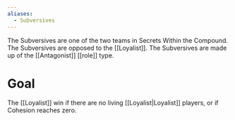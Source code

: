 ```yaml
---
aliases:
  - Subversives
---
```

The Subversives are one of the two teams in Secrets Within the Compound. The Subversives are opposed to the [[Loyalist]]. The Subversives are made up of the [[Antagonist]] [[role]] type.

# Goal
The [[Loyalist]] win if there are no living [[Loyalist|Loyalist]] players, or if Cohesion reaches zero.